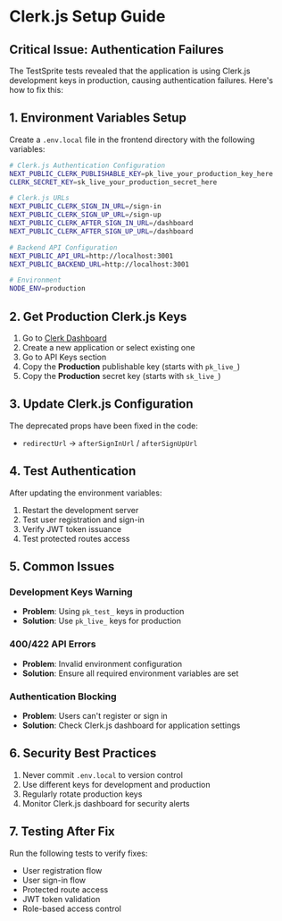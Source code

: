 # Clerk.js Setup Guide

## Critical Issue: Authentication Failures

The TestSprite tests revealed that the application is using Clerk.js development keys in production, causing authentication failures. Here's how to fix this:

## 1. Environment Variables Setup

Create a `.env.local` file in the frontend directory with the following variables:

```bash
# Clerk.js Authentication Configuration
NEXT_PUBLIC_CLERK_PUBLISHABLE_KEY=pk_live_your_production_key_here
CLERK_SECRET_KEY=sk_live_your_production_secret_here

# Clerk.js URLs
NEXT_PUBLIC_CLERK_SIGN_IN_URL=/sign-in
NEXT_PUBLIC_CLERK_SIGN_UP_URL=/sign-up
NEXT_PUBLIC_CLERK_AFTER_SIGN_IN_URL=/dashboard
NEXT_PUBLIC_CLERK_AFTER_SIGN_UP_URL=/dashboard

# Backend API Configuration
NEXT_PUBLIC_API_URL=http://localhost:3001
NEXT_PUBLIC_BACKEND_URL=http://localhost:3001

# Environment
NODE_ENV=production
```

## 2. Get Production Clerk.js Keys

1. Go to [Clerk Dashboard](https://dashboard.clerk.com/)
2. Create a new application or select existing one
3. Go to API Keys section
4. Copy the **Production** publishable key (starts with `pk_live_`)
5. Copy the **Production** secret key (starts with `sk_live_`)

## 3. Update Clerk.js Configuration

The deprecated props have been fixed in the code:
- `redirectUrl` → `afterSignInUrl` / `afterSignUpUrl`

## 4. Test Authentication

After updating the environment variables:
1. Restart the development server
2. Test user registration and sign-in
3. Verify JWT token issuance
4. Test protected routes access

## 5. Common Issues

### Development Keys Warning
- **Problem**: Using `pk_test_` keys in production
- **Solution**: Use `pk_live_` keys for production

### 400/422 API Errors
- **Problem**: Invalid environment configuration
- **Solution**: Ensure all required environment variables are set

### Authentication Blocking
- **Problem**: Users can't register or sign in
- **Solution**: Check Clerk.js dashboard for application settings

## 6. Security Best Practices

1. Never commit `.env.local` to version control
2. Use different keys for development and production
3. Regularly rotate production keys
4. Monitor Clerk.js dashboard for security alerts

## 7. Testing After Fix

Run the following tests to verify fixes:
- User registration flow
- User sign-in flow
- Protected route access
- JWT token validation
- Role-based access control
